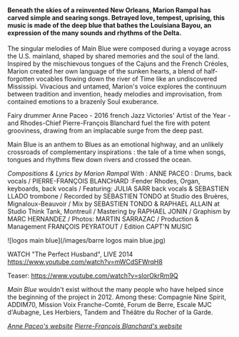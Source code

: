 #### Beneath the skies of a reinvented New Orleans, Marion Rampal has carved simple and searing songs. Betrayed love, tempest, uprising, this music is made of the deep blue that bathes the Louisiana Bayou, an expression of the many sounds and rhythms of the Delta.

The singular melodies of Main Blue were composed during a voyage across the U.S. mainland, shaped by shared memories and the soul of the land. Inspired by the mischievous tongues of the Cajuns and the French Créoles, Marion created her own language of the sunken hearts, a blend of half-forgotten vocables flowing down the river of Time like an undiscovered Mississipi. Vivacious and untamed, Marion's voice explores the continuum between tradition and invention, heady melodies and improvisation, from contained emotions to a brazenly Soul exuberance. 

Fairy drummer  Anne Paceo - 2016 french Jazz Victories' Artist of the Year - and Rhodes-Chief Pierre-François Blanchard fuel the fire with potent grooviness, drawing from an implacable surge from the deep past. 

Main Blue is an anthem to Blues as an emotional highway, and an unlikely crossroads of complementary inspirations : the tale of a time when songs, tongues and rhythms flew down rivers and crossed the ocean. 


*Compositions & Lyrics by Marion Rampal* 
With :
ANNE PACEO : Drums, back vocals / PIERRE-FRANÇOIS BLANCHARD :Fender Rhodes, Organ, keyboards, back vocals / Featuring: JULIA SARR back vocals & SEBASTIEN LLADO trombone / Recorded by SEBASTIEN TONDO at Studio des Bruères, Mignaloux-Beauvoir / Mix by SEBASTIEN TONDO & RAPHAEL ALLAIN at Studio Think Tank, Montreuil / Mastering by RAPHAEL JONIN  / Graphism by MARC HERNANDEZ / Photos: MARTIN SARRAZAC / Production & Management FRANÇOIS PEYRATOUT / Edition CAPT'N MUSIC

![logos main blue](/images/barre logos main blue.jpg)

WATCH "The Perfect Husband", LIVE 2014
https://www.youtube.com/watch?v=mWCdSFWrqH8

Teaser: https://www.youtube.com/watch?v=sIorOkrRm9Q

*Main Blue* wouldn't exist without the many people who have helped since the beginning of the project in 2012. Among these: Compagnie Nine Spirit, ADDIM70, Mission Voix Franche-Comté, Forum de Berre, Escale MJC d'Aubagne, Les Herbiers, Tandem and Théâtre du Rocher of la Garde. 

[*Anne Paceo's website*](http://www.annepaceo.com)
[*Pierre-François Blanchard's website*](http://www.pierrefrancoisblanchard.com)

